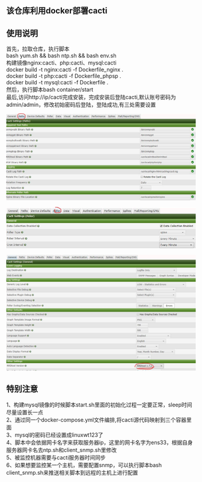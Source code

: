 ## 该仓库利用docker部署cacti
## 使用说明
首先，拉取仓库，执行脚本   
bash yum.sh && bash ntp.sh && bash env.sh  
构建镜像nginx:cacti、php:cacti、mysql:cacti     
docker build -t nginx:cacti -f Dockerfile_nginx .  
docker build -t php:cacti -f Dockerfile_phpsp .      
docker build -t mysql:cacti -f Dockerfile .      
然后，执行脚本bash container/start    
最后,访问http://ip/cacti完成安装，完成安装后登陆cacti,默认账号密码为admin/admin，修改初始密码后登陆，登陆成功,有三处需要设置 

![path](https://github.com/linuxwt/cacti_docker/blob/master/setjpg1.jpg)    

![poller](https://github.com/linuxwt/cacti_docker/blob/master/setjpg2.jpg)   

![general](https://github.com/linuxwt/cacti_docker/blob/master/setjpg3.jpg) 

## 特别注意
1、构建mysql镜像的时候脚本start.sh里面的初始化过程一定要正常，sleep时间尽量设置长一点   
2、通过同一个docker-compose.yml文件编排,将cacti源代码映射到三个容器里面   
3、mysql的密码已经设置成linuxwt123了   
4、脚本中会依据网卡名字来获取服务器ip，这里的网卡名字为ens33，根据自身服务器网卡名去ntp.sh和client_snmp.sh里修改    
5、被监控机器需要与cacti服务器时间同步   
6、如果想要监控某一个主机，需要配置snmp，可以执行脚本bash client_snmp.sh来推送相关脚本到远程的主机上进行配置   


